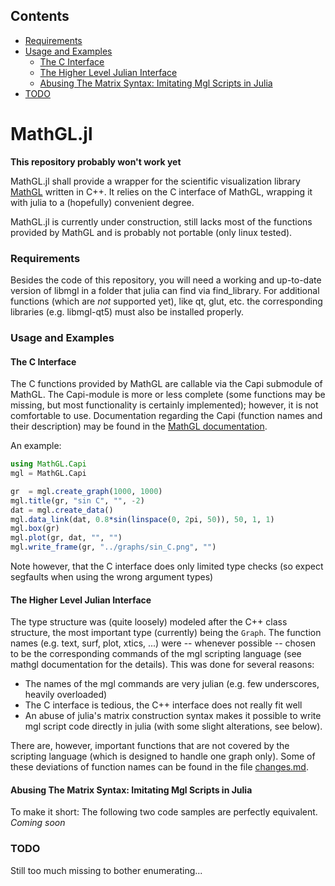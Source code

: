 <!--- This file is autogenerated to contain a toc -->

## Contents

- [Requirements ](#requirements)
- [Usage and Examples ](#usage-and-examples)
    - [The C Interface ](#the-c-interface)
    - [The Higher Level Julian Interface ](#the-higher-level-julian-interface)
    - [Abusing The Matrix Syntax: Imitating Mgl Scripts in Julia ](#abusing-the-matrix-syntax-imitating-mgl-scripts-in-julia)
- [TODO](#todo)

<!-- end toc -->

# MathGL.jl
**This repository probably won't work yet**

MathGL.jl shall provide a wrapper for the scientific visualization library
[MathGL](http://mathgl.sourceforge.net) written in C++.
It relies on the C interface of MathGL, wrapping it with julia to
a (hopefully) convenient degree.

MathGL.jl is currently under construction, still lacks most of the
functions provided by MathGL and is probably not portable (only linux
tested).

### Requirements 
Besides the code of this repository, you will need a working and up-to-date
version of libmgl in a folder that julia can find via find\_library. For
additional functions (which are *not* supported yet), like qt, glut, etc.
the corresponding libraries (e.g. libmgl-qt5) must also be installed
properly.


### Usage and Examples 
#### The C Interface 
The C functions provided by MathGL are callable via the Capi submodule of
MathGL. The Capi-module is more or less complete (some functions may be
missing, but most functionality is certainly implemented); however,
it is not comfortable to use. Documentation regarding the Capi (function
names and their description) may be found in the 
[MathGL documentation](http://mathgl.sourceforge.net/doc_en/Main.html).

An example: 
```julia
using MathGL.Capi
mgl = MathGL.Capi

gr  = mgl.create_graph(1000, 1000)
mgl.title(gr, "sin C", "", -2)
dat = mgl.create_data()
mgl.data_link(dat, 0.8*sin(linspace(0, 2pi, 50)), 50, 1, 1)
mgl.box(gr)
mgl.plot(gr, dat, "", "")
mgl.write_frame(gr, "../graphs/sin_C.png", "")
```

Note however, that the C interface does only limited type checks (so
expect segfaults when using the wrong argument types)

#### The Higher Level Julian Interface 
The type structure was (quite loosely) modeled after the C++ class
structure, the most important type (currently) being the `Graph`.  The
function names (e.g. text, surf, plot, xtics, ...) were -- whenever
possible -- chosen to be the corresponding commands of the mgl scripting
language (see mathgl documentation for the details). This was done for
several reasons:
    
* The names of the mgl commands are very julian (e.g. few underscores,
  heavily overloaded)
* The C interface is tedious, the C++ interface does not really
  fit well
* An abuse of julia's matrix construction syntax makes it possible to
  write mgl script code directly in julia (with some slight
  alterations, see below).

There are, however, important functions that are not covered by the
scripting language (which is designed to handle one graph only).
Some of these deviations of function names can be found in the file
[changes.md](/changes.md).

#### Abusing The Matrix Syntax: Imitating Mgl Scripts in Julia 
To make it short: The following two code samples are perfectly equivalent.
*Coming soon*

### TODO

Still too much missing to bother enumerating...

